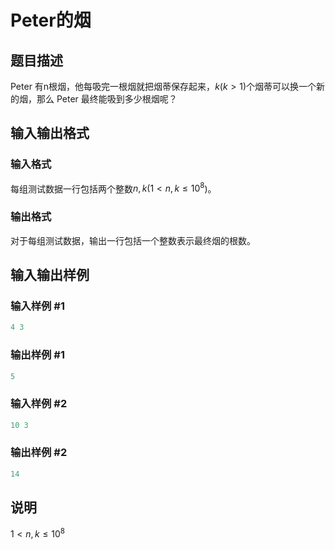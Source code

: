 # Peter的烟

## 题目描述

Peter 有n根烟，他每吸完一根烟就把烟蒂保存起来，$k(k>1)$个烟蒂可以换一个新的烟，那么 Peter 最终能吸到多少根烟呢？

## 输入输出格式

### 输入格式

每组测试数据一行包括两个整数$n,k(1<n,k \le 10^8$)。 

### 输出格式

对于每组测试数据，输出一行包括一个整数表示最终烟的根数。

## 输入输出样例

### 输入样例 #1

```cpp
4 3

```
### 输出样例 #1

```cpp
5
```


### 输入样例 #2

```cpp
10 3
```


### 输出样例 #2

```cpp
14
```


## 说明

$1<n,k \le 10^8$ 

